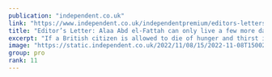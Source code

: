 ```yaml
---
publication: "independent.co.uk"
link: "https://www.independent.co.uk/independentpremium/editors-letters/alaa-abd-el-fattah-cop27-egypt-rishi-sunak-b2220516.html"
title: "Editor’s Letter: Alaa Abd el-Fattah can only live a few more days – the UK must act"
excerpt: "If a British citizen is allowed to die of hunger and thirst in a squalid cell while our PM is in the country cosying up to Egyptian officials, what does that mean for the safety of any British citizen"
image: "https://static.independent.co.uk/2022/11/08/15/2022-11-08T150024Z_2135781367_RC2RHX9KW9L0_RTRMADP_3_CLIMATE-UN-EGYPT-RIGHTS.JPG?quality=75&width=1200&auto=webp"
group: pro
rank: 11
---
```

